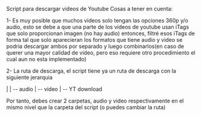 Script para descargar videos de Youtube
Cosas a tener en cuenta:

1- Es muy posible que muchos videos solo tengan las opciones 360p y/o audio, esto se debe a que una parte de los videos de youtube usan iTags que solo proporcionan imagen (no hay audio)
entonces, filtré esos iTags de forma tal que solo aparecieran los formatos que tiene audio y video
se podria descargar ambos por separado y luego combinarlos(en caso de querer una mayor calidad de video, pero eso requiere otro procedimiento el cual aun no esta implementado)

2- La ruta de descarga, el script tiene ya un ruta de descarga con la siguiente jerarquia

|
| -- audio
| -- video
| -- YT download

Por tanto, debes crear 2 carpetas, audio y video respectivamente en el mismo nivel que la carpeta del script (o puedes cambiar la ruta)
